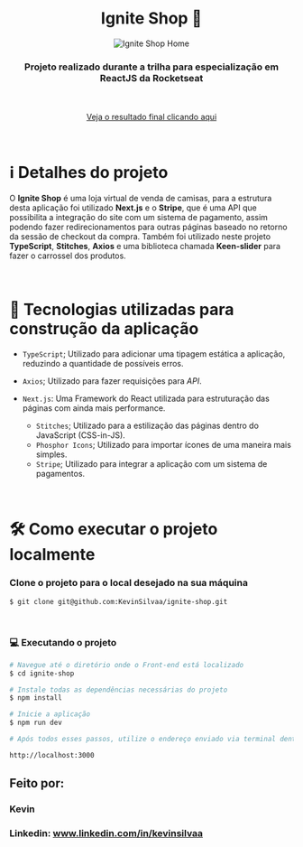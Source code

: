 <div align="center">
  <h1>Ignite Shop 🛒</h1>

  ![Ignite Shop Home](https://github.com/KevinSilvaa/ignite-shop/assets/143517496/d84d5c21-1e28-4641-9b7d-c82885b22bd5)
</div>



<h3 align="center">Projeto realizado durante a trilha para especialização em ReactJS da Rocketseat</h3> <br><br>

<div align="center">
  <a href="https://ignite-shop-kevinsilvaa.vercel.app" target="_blank">Veja o resultado final clicando aqui</a>
</div>

&nbsp;
&nbsp;

# ℹ️ Detalhes do projeto

O **Ignite Shop** é uma loja virtual de venda de camisas, para a estrutura desta aplicação foi utilizado **Next.js** e o **Stripe**, que é uma
API que possibilita a integração do site com um sistema de pagamento, assim podendo fazer redirecionamentos para outras
páginas baseado no retorno da sessão de checkout da compra. Também foi utilizado neste projeto **TypeScript**, **Stitches**, **Axios** e
uma biblioteca chamada **Keen-slider** para fazer o carrossel dos produtos.

<br>

# 📁 Tecnologias utilizadas para construção da aplicação

- `TypeScript`; Utilizado para adicionar uma tipagem estática a aplicação, reduzindo a quantidade de possíveis erros.
- `Axios`; Utilizado para fazer requisições para *API*.
- `Next.js`: Uma Framework do React utilizada para estruturação das páginas com ainda mais performance.
    
  - `Stitches`; Utilizado para a estilização das páginas dentro do JavaScript (CSS-in-JS).
  - `Phosphor Icons`; Utilizado para importar ícones de uma maneira mais simples.
  - `Stripe`; Utilizado para integrar a aplicação com um sistema de pagamentos.

&nbsp;
&nbsp;
&nbsp;

# 🛠️ Como executar o projeto localmente

### Clone o projeto para o local desejado na sua máquina

```bash
$ git clone git@github.com:KevinSilvaa/ignite-shop.git
```

&nbsp;
&nbsp;
&nbsp;

### 💻 Executando o projeto

```bash
# Navegue até o diretório onde o Front-end está localizado
$ cd ignite-shop

# Instale todas as dependências necessárias do projeto
$ npm install

# Inicie a aplicação
$ npm run dev

# Após todos esses passos, utilize o endereço enviado via terminal dentro do seu navegador para acessar a aplicação. O endereço padrão utilizado no projeto foi:

http://localhost:3000
```

## Feito por:

### Kevin
### Linkedin: www.linkedin.com/in/kevinsilvaa
